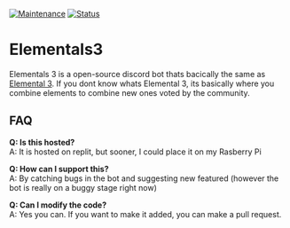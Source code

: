 [![Maintenance](https://img.shields.io/badge/Maintained%3F-no-red.svg)](https://GitHub.com/AlphaBeta906/Modifiable-TCG/graphs/commit-activity)
[![Status](https://img.shields.io/badge/Status%3F-online-green.svg)](https://github.com/AlphaBeta906/Modifiable-TCG/issues)
# Elementals3
Elementals 3 is a open-source discord bot thats bacically the same as [Elemental 3](https://www.youtube.com/watch?v=rQWwfYSUckY). If you dont know whats Elemental 3, its basically where you combine elements to combine new ones voted by the community.

## FAQ
**Q: Is this hosted?**<br>
A: It is hosted on replit, but sooner, I could place it on my Rasberry Pi

**Q: How can I support this?**<br>
A: By catching bugs in the bot and suggesting new featured (however the bot is really on a buggy stage right now)

**Q: Can I modify the code?**<br>
A: Yes you can. If you want to make it added, you can make a pull request.
